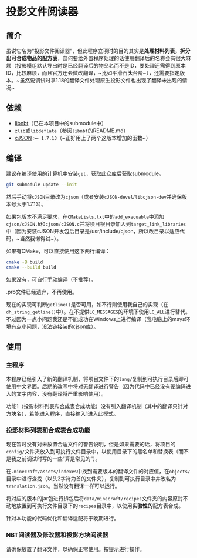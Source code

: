 # 投影文件阅读器

## 简介

虽说它名为“投影文件阅读器”，但此程序立项时的目的其实是**处理材料列表，拆分出可合成物品的配方表**，奈何要给外置程序处理的话使用翻译后的名称会有很大麻烦（投影模组默认导出时是已经翻译后的物品名而不是ID，要处理还需得到原本ID，比较麻烦，而且官方还会微改翻译，~比如平滑石**头**台阶~），还需要指定版本。~虽然说调试时拿1.18的翻译文件处理原生投影文件也出现了翻译未出现的情况~

## 依赖

- [libnbt](https://github.com/djytw/libnbt)（已在本项目中的submodule中）
- `zlib`或`libdeflate`（参阅`libnbt`的README.md）
- [cJSON](https://github.com/DaveGamble/cJSON) `>= 1.7.13`（~正好用上了两个这版本增加的函数~）

## 编译

建议在编译使用的计算机中安装`git`，获取此仓库后获取submodule。

```bash
git submodule update --init
```

然后手动将`cJSON`目录改为`cjson`（或者安装`cJSON-devel`/`libcjson-dev`并确保版本号大于1.7.13）。

如果包版本不满足要求，在`CMakeLists.txt`中的`add_execuable`中添加`cjson/cJSON.h`和`cjson/cJSON.c`并将项目根目录加入到`target_link_libraries`中（因为安装cJSON开发包后目录是/usr/include/cjson，所以改目录以适应代码，~当然我懒得试~）。

如果有CMake，可以直接使用这下两行编译：

```bash
cmake -B build
cmake --build build
```

如果没有，可自行手动编译（不推荐）。

.pro文件已经遗弃，不再使用。

现在的实现可判断`getline()`是否可用，如不行则使用我自己的实现（在`dh_string_getline()`中）。在不提供`LC_MESSAGES`的环境下使用`LC_ALL`进行替代。不过因为一点小问题我还是不能成功在Windows上进行编译（我电脑上的msys环境有点小问题，没法链接装的cjson库）。

## 使用

### 主程序

本程序已经引入了新的翻译机制，将项目文件下的`lang/`复制到可执行目录后即可使用中文界面。后期的改写中将对无翻译进行警告（因为代码中已经没有硬编码进入的文字内容，没有翻译将严重影响使用）。

功能1（投影材料列表和合成表合成功能）没有引入翻译机制（其中的翻译只针对方块名），若能进入程序，直接输入1进入此模式。

### 投影材料列表和合成表合成功能

现在暂时没有对未放置合适文件的警告说明，但是如果需要的话，将项目的`config/`文件夹放入到可执行文件目录中，以使用目录下的黑名单和替换表（而不是我之前调试时写的一些“算是常见的”）。

在`.minecraft/assets/indexes`中找到需要版本的翻译文件的对应值，在`objects/`目录中进行查找（以头2字符为首的文件夹），复制到可执行目录中并改名为`translation.json`。当然没有翻译一样可以运行。

将对应的版本的jar包进行拆包后将`data/minecraft/recipes`文件夹的内容原封不动地放置到可执行文件目录下的`recipes`目录中，以使用**实验性的**配方表合成。

针对本功能的代码优化和翻译适配将于晚期进行。

### NBT阅读器及修改器和投影方块阅读器

请确保放置了翻译文件，以确保正常使用。按提示进行操作。

